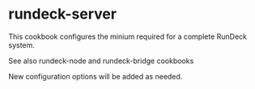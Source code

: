 rundeck-server
========

This cookbook configures the minium required for a complete RunDeck system.

See also rundeck-node and rundeck-bridge cookbooks

New configuration options will be added as needed.
